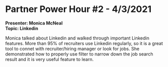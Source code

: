 # Partner Power Hour #2 - 4/3/2021    
**Presenter: Monica McNeal**    
**Topic: Linkedin**   

Monica talked about Linkedin and walked through important Linkedin features. More than 95% of recruiters use Linkedin regularly, so it is a great tool to connet with recruiter/hiring manager or look for jobs. She demonstrated how to properly use filter to narrow down the job search result and it is very useful feature to learn.